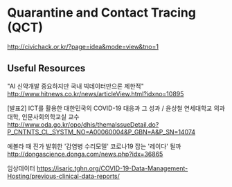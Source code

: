 # Quarantine and Contact Tracing (QCT)

http://civichack.or.kr/?page=idea&mode=view&tno=1

## Useful Resources
"AI 신약개발 중요하지만 국내 빅데이터만으론 제한적"
http://www.hitnews.co.kr/news/articleView.html?idxno=10895

[발표2] ICT를 활용한 대한민국의 COVID-19 대응과 그 성과 / 윤상철 연세대학교 의과대학, 인문사회의학교실 교수
http://www.oda.go.kr/opo/dhis/themaIssueDetail.do?P_CNTNTS_CL_SYSTM_NO=A00060004&P_GBN=A&P_SN=14074

에볼라 때 진가 발휘한 '감염병 수리모델' 코로나19 잡는 '레이다' 될까
http://dongascience.donga.com/news.php?idx=36865

임상데이터 
https://isaric.tghn.org/COVID-19-Data-Management-Hosting/previous-clinical-data-reports/

